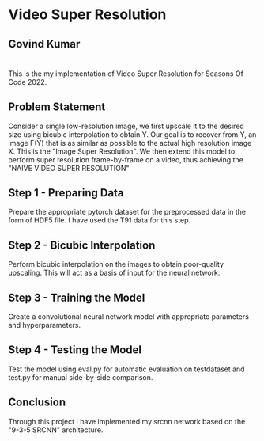 # Video Super Resolution
## Govind Kumar
#

This is the my implementation of Video Super Resolution for Seasons Of Code 2022.

## Problem Statement

Consider a single low-resolution image, we first upscale it to the desired size using bicubic interpolation to obtain Y. Our goal is to recover from Y, an image F(Y) that is as similar as possible to the actual high resolution image X. This is the "Image Super Resolution". We then extend this model to perform super resolution frame-by-frame on a video, thus achieving the "NAIVE VIDEO SUPER RESOLUTION"

## Step 1 - Preparing Data

Prepare the appropriate pytorch dataset for the preprocessed data in the form of HDF5 file.
I have used the T91 data for this step.

## Step 2 - Bicubic Interpolation

Perform bicubic interpolation on the images to obtain poor-quality upscaling. This will act as a basis of input for the neural network.

## Step 3 - Training the Model

Create a convolutional neural network model with appropriate parameters and hyperparameters.

## Step 4 - Testing the Model

Test the model using eval.py for automatic evaluation on testdataset and test.py for manual side-by-side comparison.

## Conclusion

Through this project I have implemented my srcnn network based on the "9-3-5 SRCNN" architecture.
